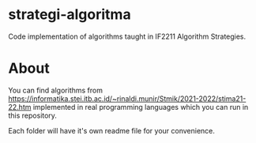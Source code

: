# strategi-algoritma
Code implementation of algorithms taught in IF2211 Algorithm Strategies.

# About
You can find algorithms from https://informatika.stei.itb.ac.id/~rinaldi.munir/Stmik/2021-2022/stima21-22.htm implemented in real programming languages which you can run in this repository.

Each folder will have it's own readme file for your convenience.
